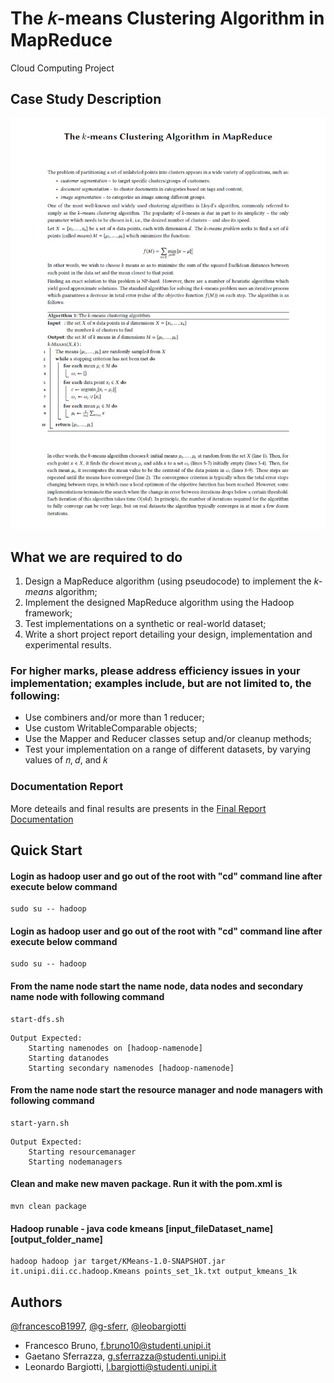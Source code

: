 
# The 𝑘-means Clustering Algorithm in MapReduce

Cloud Computing Project

## Case Study Description

![Image of Description](images/case_study_description.png)


## What we are required to do

1. Design a MapReduce algorithm (using pseudocode) to implement the _k-means_ algorithm;
2. Implement the designed MapReduce algorithm using the Hadoop framework;
3. Test implementations on a synthetic or real-world dataset;
4. Write a short project report detailing your design, implementation and experimental results.

### For higher marks, please address efficiency issues in your implementation; examples include, but are not limited to, the following:

- Use combiners and/or more than 1 reducer;
- Use custom WritableComparable objects;
- Use the Mapper and Reducer classes setup and/or cleanup methods;
- Test your implementation on a range of different datasets, by varying values of 𝑛, 𝑑, and 𝑘

### Documentation Report

More deteails and final results are presents in the [Final Report Documentation](/doc/doc_to_be_added.txt)

## Quick Start

#### Login as hadoop user and go out of the root with "cd" command line after execute below command

```shell
sudo su -- hadoop
```

#### Login as hadoop user and go out of the root with "cd" command line after execute below command

```shell
sudo su -- hadoop
```

#### From the name node start the name node, data nodes and secondary name node with following command

```shell
start-dfs.sh
```
```
Output Expected:
    Starting namenodes on [hadoop-namenode]
    Starting datanodes
    Starting secondary namenodes [hadoop-namenode]
```

#### From the name node start the resource manager and node managers with following command

```shell
start-yarn.sh
```
```
Output Expected:
    Starting resourcemanager
    Starting nodemanagers
```

#### Clean and make new maven package. Run it with the pom.xml is

```shell
mvn clean package
```

#### Hadoop runable - java code kmeans [input_fileDataset_name] [output_folder_name]

```shell
hadoop hadoop jar target/KMeans-1.0-SNAPSHOT.jar it.unipi.dii.cc.hadoop.Kmeans points_set_1k.txt output_kmeans_1k
```

## Authors

[@francescoB1997](https://github.com/francescoB1997), [@g-sferr](https://github.com/g-sferr), [@leobargiotti](https://github.com/leobargiotti)

* Francesco Bruno, f.bruno10@studenti.unipi.it
* Gaetano Sferrazza, g.sferrazza@studenti.unipi.it
* Leonardo Bargiotti, l.bargiotti@studenti.unipi.it
